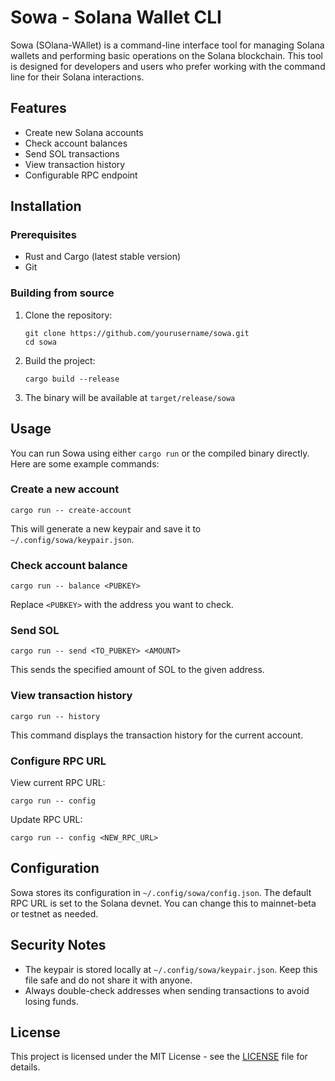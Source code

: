 # Sowa - Solana Wallet CLI

Sowa (SOlana-WAllet) is a command-line interface tool for managing Solana wallets and performing basic operations on the Solana blockchain. This tool is designed for developers and users who prefer working with the command line for their Solana interactions.

## Features

- Create new Solana accounts
- Check account balances
- Send SOL transactions
- View transaction history
- Configurable RPC endpoint

## Installation

### Prerequisites

- Rust and Cargo (latest stable version)
- Git

### Building from source

1. Clone the repository:
   ```
   git clone https://github.com/yourusername/sowa.git
   cd sowa
   ```

2. Build the project:
   ```
   cargo build --release
   ```

3. The binary will be available at `target/release/sowa`

## Usage

You can run Sowa using either `cargo run` or the compiled binary directly. Here are some example commands:

### Create a new account

```
cargo run -- create-account
```

This will generate a new keypair and save it to `~/.config/sowa/keypair.json`.

### Check account balance

```
cargo run -- balance <PUBKEY>
```

Replace `<PUBKEY>` with the address you want to check.

### Send SOL

```
cargo run -- send <TO_PUBKEY> <AMOUNT>
```

This sends the specified amount of SOL to the given address.

### View transaction history

```
cargo run -- history
```

This command displays the transaction history for the current account.

### Configure RPC URL

View current RPC URL:
```
cargo run -- config
```

Update RPC URL:
```
cargo run -- config <NEW_RPC_URL>
```

## Configuration

Sowa stores its configuration in `~/.config/sowa/config.json`. The default RPC URL is set to the Solana devnet. You can change this to mainnet-beta or testnet as needed.

## Security Notes

- The keypair is stored locally at `~/.config/sowa/keypair.json`. Keep this file safe and do not share it with anyone.
- Always double-check addresses when sending transactions to avoid losing funds.

## License

This project is licensed under the MIT License - see the [LICENSE](LICENSE) file for details.
